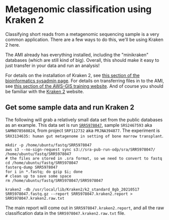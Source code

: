 # Metagenomic classification using Kraken 2

Classifying short reads from a metagenomic sequencing sample is a very common application. There are a few ways to do this, we'll be using Kraken 2 here.

The AMI already has everything installed, including the "minikraken" databases (which are still kind of big). Overall, this should make it easy to just transfer in your data and run an analysis!

For details on the installation of Kraken 2, see [this section of the bioinformatics sysadmin page](https://github.com/swainechen/chenlab-training/blob/main/sysadmin/bioinformatics.md#Kraken-2). For details on transferring files in to the AMI, see [this section of the AWS-GIS training website](http://slchen-lab-training.s3-website-ap-southeast-1.amazonaws.com/12-creates3sharedata/05-datatransfer-local2ec2.html). And of course you should be familiar with the [Kraken 2](https://ccb.jhu.edu/software/kraken2/) website.

## Get some sample data and run Kraken 2
The following will grab a relatively small data set from the public databases as an example. This data set is run [`SRR5978047`](https://www.ncbi.nlm.nih.gov/sra/?term=SRR5978047), sample `SRS2467593` aka `SAMN078560824`, from project `SRP112732` aka `PRJNA394877`. The experiment is `SRX3134635: human gut metagenome in setting of bone marrow transplant`.
```
mkdir -p /home/ubuntu/fastq/SRR5978047
aws s3 --no-sign-request sync s3://sra-pub-run-odp/sra/SRR5978047/ /home/ubuntu/fastq/SRR5978047
# the files are stored in .sra format, so we need to convert to fastq
cd /home/ubuntu/fastq/SRR5978047
fasterq-dump SRR5978047
for i in *.fastq; do gzip $i; done
# clean up to save some space
rm /home/ubuntu/fastq/SRR5978047/SRR5978047

kraken2 -db /usr/local/lib/Kraken2/k2_standard_8gb_20210517 SRR5978047.fastq.gz --report SRR5978047.kraken2.report > SRR5978047.kraken2.raw.txt
```

The main report will come out in `SRR5978047.kraken2.report`, and all the raw classification data in the `SRR5978047.kraken2.raw.txt` file.
